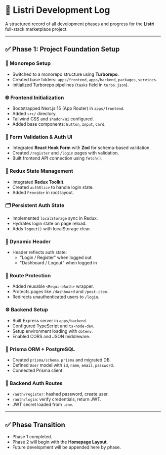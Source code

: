 # 📘 Listri Development Log

A structured record of all development phases and progress for the **Listri** full-stack marketplace project.

---

## ✅ Phase 1: Project Foundation Setup

### 🧱 Monorepo Setup
- Switched to a monorepo structure using **Turborepo**.
- Created base folders: `apps/frontend`, `apps/backend`, `packages`, `services`.
- Initialized Turborepo pipelines (`tasks` field in `turbo.json`).

### 🌐 Frontend Initialization
- Bootstrapped Next.js 15 (App Router) in `apps/frontend`.
- Added `src/` directory.
- Tailwind CSS and `shadcn/ui` configured.
- Added base components: `Button`, `Input`, `Card`.

### 🔐 Form Validation & Auth UI
- Integrated **React Hook Form** with **Zod** for schema-based validation.
- Created `/register` and `/login` pages with validation.
- Built frontend API connection using `fetch()`.

### 🔄 Redux State Management
- Integrated **Redux Toolkit**.
- Created `authSlice` to handle login state.
- Added `Provider` in root layout.

### 🗂️ Persistent Auth State
- Implemented `localStorage` sync in Redux.
- Hydrates login state on page reload.
- Adds `logout()` with localStorage clear.

### 🧭 Dynamic Header
- Header reflects auth state:
  - "Login / Register" when logged out
  - "Dashboard / Logout" when logged in

### 🚫 Route Protection
- Added reusable `<RequireAuth>` wrapper.
- Protects pages like `/dashboard` and `/post-item`.
- Redirects unauthenticated users to `/login`.

### ⚙️ Backend Setup
- Built Express server in `apps/backend`.
- Configured TypeScript and `ts-node-dev`.
- Setup environment loading with `dotenv`.
- Enabled CORS and JSON middleware.

### 🧬 Prisma ORM + PostgreSQL
- Created `prisma/schema.prisma` and migrated DB.
- Defined `User` model with `id`, `name`, `email`, `password`.
- Connected Prisma client.

### 🔐 Backend Auth Routes
- `/auth/register`: hashed password, create user.
- `/auth/login`: verify credentials, return JWT.
- JWT secret loaded from `.env`.

---

## ✅ Phase Transition
- Phase 1 completed.
- Phase 2 will begin with the **Homepage Layout**.
- Future development will be appended here by phase.

